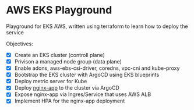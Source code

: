 # AWS EKS Playground
Playground for EKS AWS, written using terraform to learn how to deploy the service

Objectives:
 - [x] Create an EKS cluster (controll plane)
 - [x] Privison a managed node group (data plane)
 - [x] Enable adons, aws-ebs-csi-driver, coredns, vpc-cni and kube-proxy
 - [x] Bootstrap the EKS cluster with ArgoCD using EKS blueprints
 - [x] Deploy metric server for Kube
 - [x] Deploy [nginx-app](https://github.com/logan-bobo/kube_nginx) to the cluster via ArgoCD
 - [x] Expose nginx-app via Ingres/Service that uses AWS ALB
 - [x] Implement HPA for the nginx-app deployment 